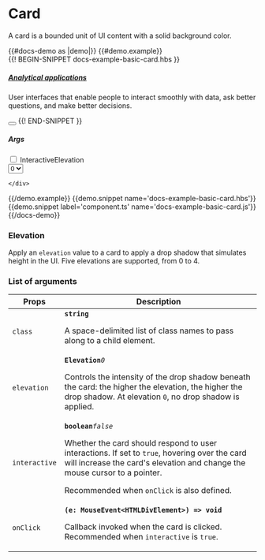 # Card
<div class="bp3-running-text bp3-text-large">
    <p>A card is a bounded unit of UI content with a solid background color.</p>
</div>
{{#docs-demo as |demo|}}
{{#demo.example}}
<div class="demo-container">
    <div class="docs-example-frame docs-example-frame-row" data-example-id="CardExample">
        <div class="docs-example">
            {{! BEGIN-SNIPPET docs-example-basic-card.hbs }}
            <Card @interactive={{isInteractive}} @elevation={{elevation}}>
                <h5 class="bp3-heading"><a href="#">Analytical applications</a></h5>
                <p>User interfaces that enable people to interact smoothly with data, ask better questions, and make
                    better
                    decisions.
                </p>
                <Button @text='Explore products'> </Button>
            </Card>
            {{! END-SNIPPET }}
        </div>
        <div class="docs-example-options">
            <h5 class="bp3-heading">Args</h5>
            <label class="bp3-control bp3-switch">
                <input type="checkbox" value="on">
                <span class="bp3-control-indicator" onclick={{action "toggleInteractive"}}></span>Interactive</label><label
                class="bp3-label">Elevation
                <div class="bp3-slider">
                    <div class="bp3-slider-track">
                        <div class="bp3-slider-progress" style="left: 0%; right: 100%; top: 0px;"></div>
                        <div class="bp3-slider-progress" style="left: 0%; right: 100%; top: 0px;"></div>
                        <div class="bp3-slider-progress" style="left: 0%; right: 0%; top: 0px;"></div>
                    </div>
                    <div class="bp3-html-select">
                        <select onchange={{action 'selectElevation'}}>
                            <option label="0" value="0">0</option>
                            <option label="1" value="1">1</option>
                            <option label="2" value="2">2</option>
                            <option label="3" value="3">3</option>
                            <option label="4" value="4">4</option>
                        </select>
                    </div>
                </div>
            </label>
        </div>




    </div>
</div>
{{/demo.example}}
{{demo.snippet name='docs-example-basic-card.hbs'}}
{{demo.snippet label='component.ts' name='docs-example-basic-card.js'}}
{{/docs-demo}}

### Elevation

<div class="bp3-running-text bp3-text-large">
    <p>Apply an <code>elevation</code> value to a card to apply a drop shadow that simulates
        height in the UI. Five elevations are supported, from 0 to 4.</p>
</div>

### List of arguments

<div class="docs-modifiers">
    <div class="docs-modifiers-table bp3-running-text">
        <table class="bp3-html-table">
            <thead>
                <tr>
                    <th>Props</th>
                    <th>Description</th>
                </tr>
            </thead>
            <tbody>
                <tr>
                    <td class="docs-prop-name"><code>class</code></td>
                    <td class="docs-prop-details"><code class="docs-prop-type"><strong>string</strong><em class="docs-prop-default bp3-text-muted"></em></code>
                        <div class="docs-prop-description">
                            <div class="docs-section">
                                <div class="bp3-running-text">
                                    <p>A space-delimited list of class names to pass along to a child element.</p>
                                </div>
                            </div>
                        </div>
                    </td>
                </tr>
                <tr>
                    <td class="docs-prop-name"><code>elevation</code></td>
                    <td class="docs-prop-details"><code class="docs-prop-type"><strong>Elevation</strong><em class="docs-prop-default bp3-text-muted">0</em></code>
                        <div class="docs-prop-description">
                            <div class="docs-section">
                                <div class="bp3-running-text">
                                    <p>Controls the intensity of the drop shadow beneath the card: the higher
                                        the elevation, the higher the drop shadow. At elevation <code>0</code>, no drop
                                        shadow is applied.</p>
                                </div>
                            </div>
                        </div>
                        <div class="docs-prop-tags"></div>
                    </td>
                </tr>
                <tr>
                    <td class="docs-prop-name"><code>interactive</code></td>
                    <td class="docs-prop-details"><code class="docs-prop-type"><strong>boolean</strong><em class="docs-prop-default bp3-text-muted">false</em></code>
                        <div class="docs-prop-description">
                            <div class="docs-section">
                                <div class="bp3-running-text">
                                    <p>Whether the card should respond to user interactions. If set to <code>true</code>,
                                        hovering over the card will increase the card's elevation
                                        and change the mouse cursor to a pointer.</p>
                                    <p>Recommended when <code>onClick</code> is also defined.</p>
                                </div>
                            </div>
                        </div>
                        <div class="docs-prop-tags"></div>
                    </td>
                </tr>
                <tr>
                    <td class="docs-prop-name"><code>onClick</code></td>
                    <td class="docs-prop-details"><code class="docs-prop-type"><strong>(e: MouseEvent&lt;HTMLDivElement&gt;) =&gt; void</strong><em class="docs-prop-default bp3-text-muted"></em></code>
                        <div class="docs-prop-description">
                            <div class="docs-section">
                                <div class="bp3-running-text">
                                    <p>Callback invoked when the card is clicked.
                                        Recommended when <code>interactive</code> is <code>true</code>.</p>
                                </div>
                            </div>
                        </div>
                        <div class="docs-prop-tags"></div>
                    </td>
                </tr>
            </tbody>
        </table>
    </div>
</div>
